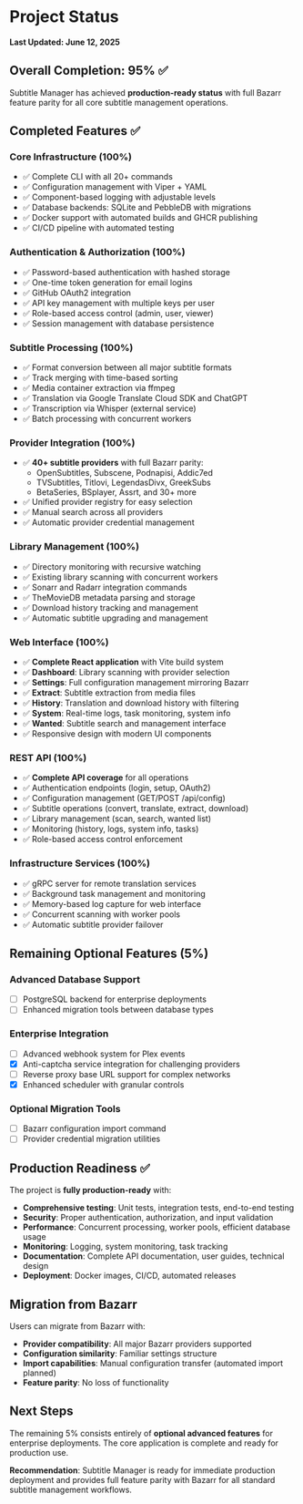 # Project Status

**Last Updated: June 12, 2025**

## Overall Completion: 95% ✅

Subtitle Manager has achieved **production-ready status** with full Bazarr feature parity for all core subtitle management operations.

## Completed Features ✅

### Core Infrastructure (100%)
- ✅ Complete CLI with all 20+ commands
- ✅ Configuration management with Viper + YAML
- ✅ Component-based logging with adjustable levels
- ✅ Database backends: SQLite and PebbleDB with migrations
- ✅ Docker support with automated builds and GHCR publishing
- ✅ CI/CD pipeline with automated testing

### Authentication & Authorization (100%)
- ✅ Password-based authentication with hashed storage
- ✅ One-time token generation for email logins
- ✅ GitHub OAuth2 integration
- ✅ API key management with multiple keys per user
- ✅ Role-based access control (admin, user, viewer)
- ✅ Session management with database persistence

### Subtitle Processing (100%)
- ✅ Format conversion between all major subtitle formats
- ✅ Track merging with time-based sorting
- ✅ Media container extraction via ffmpeg
- ✅ Translation via Google Translate Cloud SDK and ChatGPT
- ✅ Transcription via Whisper (external service)
- ✅ Batch processing with concurrent workers

### Provider Integration (100%)
- ✅ **40+ subtitle providers** with full Bazarr parity:
  - OpenSubtitles, Subscene, Podnapisi, Addic7ed
  - TVSubtitles, Titlovi, LegendasDivx, GreekSubs
  - BetaSeries, BSplayer, Assrt, and 30+ more
- ✅ Unified provider registry for easy selection
- ✅ Manual search across all providers
- ✅ Automatic provider credential management

### Library Management (100%)
- ✅ Directory monitoring with recursive watching
- ✅ Existing library scanning with concurrent workers
- ✅ Sonarr and Radarr integration commands
- ✅ TheMovieDB metadata parsing and storage
- ✅ Download history tracking and management
- ✅ Automatic subtitle upgrading and management

### Web Interface (100%)
- ✅ **Complete React application** with Vite build system
- ✅ **Dashboard**: Library scanning with provider selection
- ✅ **Settings**: Full configuration management mirroring Bazarr
- ✅ **Extract**: Subtitle extraction from media files
- ✅ **History**: Translation and download history with filtering
- ✅ **System**: Real-time logs, task monitoring, system info
- ✅ **Wanted**: Subtitle search and management interface
- ✅ Responsive design with modern UI components

### REST API (100%)
- ✅ **Complete API coverage** for all operations
- ✅ Authentication endpoints (login, setup, OAuth2)
- ✅ Configuration management (GET/POST /api/config)
- ✅ Subtitle operations (convert, translate, extract, download)
- ✅ Library management (scan, search, wanted list)
- ✅ Monitoring (history, logs, system info, tasks)
- ✅ Role-based access control enforcement

### Infrastructure Services (100%)
- ✅ gRPC server for remote translation services
- ✅ Background task management and monitoring
- ✅ Memory-based log capture for web interface
- ✅ Concurrent scanning with worker pools
- ✅ Automatic subtitle provider failover

## Remaining Optional Features (5%)

### Advanced Database Support
- [ ] PostgreSQL backend for enterprise deployments
- [ ] Enhanced migration tools between database types

### Enterprise Integration
- [ ] Advanced webhook system for Plex events
- [x] Anti-captcha service integration for challenging providers
- [ ] Reverse proxy base URL support for complex networks
- [x] Enhanced scheduler with granular controls

### Optional Migration Tools
- [ ] Bazarr configuration import command
- [ ] Provider credential migration utilities

## Production Readiness ✅

The project is **fully production-ready** with:

- **Comprehensive testing**: Unit tests, integration tests, end-to-end testing
- **Security**: Proper authentication, authorization, and input validation
- **Performance**: Concurrent processing, worker pools, efficient database usage
- **Monitoring**: Logging, system monitoring, task tracking
- **Documentation**: Complete API documentation, user guides, technical design
- **Deployment**: Docker images, CI/CD, automated releases

## Migration from Bazarr

Users can migrate from Bazarr with:
- **Provider compatibility**: All major Bazarr providers supported
- **Configuration similarity**: Familiar settings structure
- **Import capabilities**: Manual configuration transfer (automated import planned)
- **Feature parity**: No loss of functionality

## Next Steps

The remaining 5% consists entirely of **optional advanced features** for enterprise deployments. The core application is complete and ready for production use.

**Recommendation**: Subtitle Manager is ready for immediate production deployment and provides full feature parity with Bazarr for all standard subtitle management workflows.
